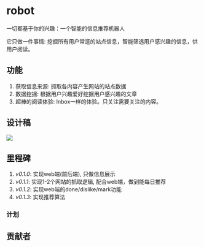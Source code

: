 robot
=====
一切都基于你的兴趣：一个智能的信息推荐机器人

它只做一件事情: 挖掘所有用户常逛的站点信息，智能筛选用户感兴趣的信息，供用户阅读。

## 功能

1. 获取信息来源: 抓取各内容产生网站的站点数据
2. 数据挖掘: 根据用户兴趣爱好挖掘用户感兴趣的文章
3. 超棒的阅读体验: Inbox一样的体验。只关注需要关注的内容。

## 设计稿

![](http://7xqevh.com1.z0.glb.clouddn.com/robot-robot-design.png)

## 里程碑

1. *v0.1.0*: 实现web端(前后端), 只做信息展示
2. *v0.1.1*: 实现1-2个网站的抓取逻辑, 配合web端，做到能每日推荐
3. *v0.1.2*: 实现web端的done/dislike/mark功能
4. *v0.1.3*: 实现推荐算法

### 计划

## 贡献者


